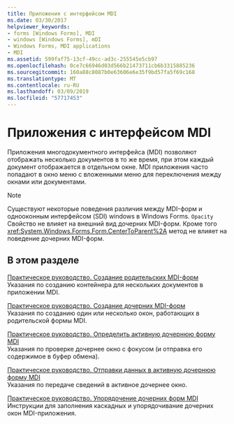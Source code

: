 ```yaml
---
title: Приложения с интерфейсом MDI
ms.date: 03/30/2017
helpviewer_keywords:
- forms [Windows Forms], MDI
- windows [Windows Forms], mDI
- Windows Forms, MDI applications
- MDI
ms.assetid: 599faf75-13cf-49cc-ad3c-255545e5cb97
ms.openlocfilehash: 0ce7c66946d03d566b21473711cb6b3315885236
ms.sourcegitcommit: 160a88c8087b0e63606e6e35f9bd57fa5f69c168
ms.translationtype: MT
ms.contentlocale: ru-RU
ms.lasthandoff: 03/09/2019
ms.locfileid: "57717453"
---
```

# <a name="multiple-document-interface-mdi-applications"></a>Приложения с интерфейсом MDI
Приложения многодокументного интерфейса (MDI) позволяют отображать несколько документов в то же время, при этом каждый документ отображается в отдельном окне. MDI приложения часто попадают в окно меню с вложенными меню для переключения между окнами или документами.  
  
> [!NOTE]
>  Существуют некоторые поведения различия между MDI-форм и однооконным интерфейсом (SDI) windows в Windows Forms. `Opacity` Свойство не влияет на внешний вид дочерних MDI-форм. Кроме того <xref:System.Windows.Forms.Form.CenterToParent%2A> метод не влияет на поведение дочерних MDI-форм.  
  
## <a name="in-this-section"></a>В этом разделе  
 [Практическое руководство. Создание родительских MDI-форм](how-to-create-mdi-parent-forms.md)  
 Указания по созданию контейнера для нескольких документов в приложении MDI.  
  
 [Практическое руководство. Создание дочерних MDI-форм](how-to-create-mdi-child-forms.md)  
 Указания по созданию один или несколько окон, работающих в родительской формы MDI.  
  
 [Практическое руководство. Определить активную дочернюю форму MDI](how-to-determine-the-active-mdi-child.md)  
 Указания по проверке дочернее окно с фокусом (и отправка его содержимое в буфер обмена).  
  
 [Практическое руководство. Отправки данных в активную дочернюю форму MDI](how-to-send-data-to-the-active-mdi-child.md)  
 Указания по передаче сведений в активное дочернее окно.  
  
 [Практическое руководство. Упорядочение дочерних форм MDI](how-to-arrange-mdi-child-forms.md)  
 Инструкции для заполнения каскадных и упорядочивание дочерних окон MDI-приложения.
